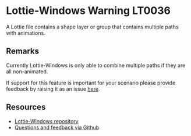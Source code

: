 ﻿[comment]: # (name:CombiningMultipleAnimatedPathsIsNotSupported)
[comment]: # (text:Combining multiple animated paths is not supported.)

# Lottie-Windows Warning LT0036

A Lottie file contains a shape layer or group that contains multiple paths with animations.

## Remarks
Currently Lottie-Windows is only able to combine multiple paths if they are all non-animated.

If support for this feature is important for your scenario please provide feedback
by raising it as an issue [here](https://github.com/windows-toolkit/Lottie-Windows/issues).

## Resources

* [Lottie-Windows repository](https://aka.ms/lottie)
* [Questions and feedback via Github](https://github.com/windows-toolkit/Lottie-Windows/issues)
